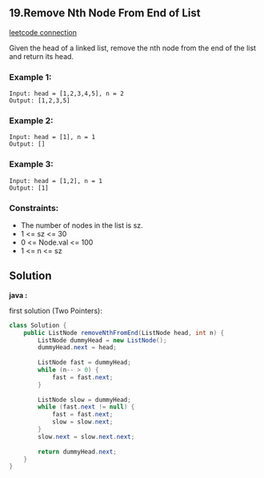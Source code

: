 ## 19.Remove Nth Node From End of List

[leetcode connection](https://leetcode.com/problems/remove-nth-node-from-end-of-list/)

Given the head of a linked list, remove the nth node from the end of the list and return its head.

### Example 1:
```
Input: head = [1,2,3,4,5], n = 2
Output: [1,2,3,5]
```

### Example 2:
```
Input: head = [1], n = 1
Output: []
```

### Example 3:
```
Input: head = [1,2], n = 1
Output: [1]
```
 

### Constraints:

* The number of nodes in the list is sz.
* 1 <= sz <= 30
* 0 <= Node.val <= 100
* 1 <= n <= sz

## Solution

**java :**

first solution (Two Pointers):
```java
class Solution {
    public ListNode removeNthFromEnd(ListNode head, int n) {
        ListNode dummyHead = new ListNode();
        dummyHead.next = head;
        
        ListNode fast = dummyHead;
        while (n-- > 0) {
            fast = fast.next;
        }
        
        ListNode slow = dummyHead;
        while (fast.next != null) {
            fast = fast.next;
            slow = slow.next;
        }
        slow.next = slow.next.next;
        
        return dummyHead.next;
    }
}
```